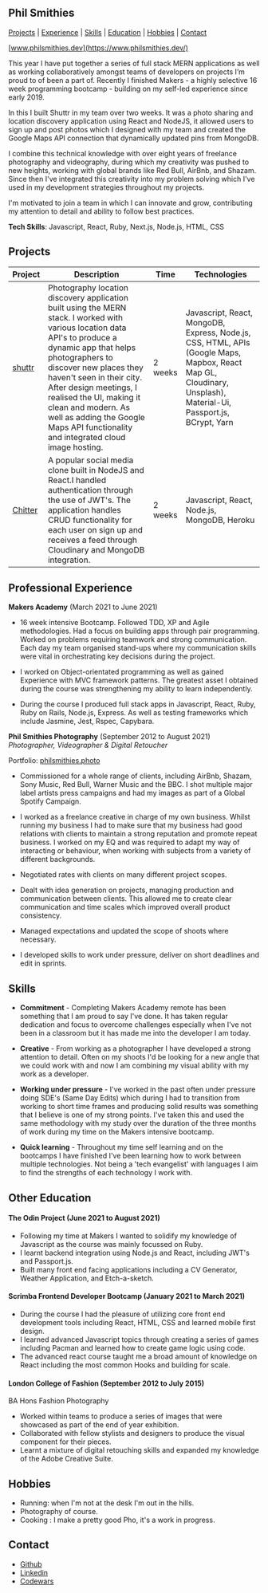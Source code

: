 ## Phil Smithies

[Projects](#projects) | [Experience](#experience) | [Skills](#skills) | [Education](#education) | [Hobbies](#hobbies) | [Contact](#contact)

[www.philsmithies.dev](https://www.philsmithies.dev/)

This year I have put together a series of full stack MERN applications as well as working collaboratively amongst teams of developers on projects I’m proud to of been a part of. Recently I finished Makers - a highly selective 16 week programming bootcamp - building on my self-led experience since early 2019.  

In this I built Shuttr in my team over two weeks. It was a photo sharing and location discovery application using React and NodeJS, it allowed users to sign up and post photos which I designed with my team and created the Google Maps API connection that dynamically updated pins from MongoDB. 

I combine this technical knowledge with over eight years of freelance photography and videography, during which my creativity was pushed to new heights, working with global brands like Red Bull, AirBnb, and Shazam. Since then I've integrated this creativity into my problem solving which I've used in my development strategies throughout my projects. 

I'm motivated to join a team in which I can innovate and grow, contributing my attention to detail and ability to follow best practices. 

**Tech Skills**: Javascript, React, Ruby, Next.js, Node.js, HTML, CSS

## Projects

| Project   | Description | Time | Technologies |
|-----------|-------------|-----------|--------------|
| [shuttr](https://github.com/philsmithies/shuttr)|Photography location discovery application built using the MERN stack. I worked with various location data API's to produce a dynamic app that helps photographers to discover new places they haven't seen in their city. After design meetings, I realised the UI, making it clean and modern. As well as adding the Google Maps API functionality and integrated cloud image hosting. | 2 weeks | Javascript, React, MongoDB, Express, Node.js, CSS, HTML, APIs (Google Maps, Mapbox, React Map GL, Cloudinary, Unsplash), Material-Ui, Passport.js, BCrypt, Yarn |
| [Chitter](https://github.com/philsmithies/chitter-react)|A popular social media clone built in NodeJS and React.I handled authentication through the use of JWT's. The application handles CRUD functionality for each user on sign up and receives a feed through Cloudinary and MongoDB integration.| 2 weeks | Javascript, React, Node.js, MongoDB, Heroku|

## Professional Experience

**Makers Academy** (March 2021 to June 2021)

- 16 week intensive Bootcamp. Followed TDD, XP and Agile methodologies. Had a focus on building apps through pair programming. Worked on problems requiring teamwork and strong communication. Each day my team organised stand-ups where my communication skills were vital in orchestrating key decisions during the project.

- I worked on Object-orientated programming as well as gained Experience with MVC framework patterns. The greatest asset I obtained during the course was strengthening my ability to learn independently.

- During the course I produced full stack apps in Javascript, React, Ruby, Ruby on Rails, Node.js, Express. As well as testing frameworks which include Jasmine, Jest, Rspec, Capybara.

**Phil Smithies Photography** (September 2012 to August 2021)  
_Photographer, Videographer & Digital Retoucher_

Portfolio: [philsmithies.photo](http://www.philsmithies.photo)

- Commissioned for a whole range of clients, including AirBnb, Shazam, Sony Music, Red Bull, Warner Music and the BBC. I shot multiple major label artists press campaigns and had my images as part of a Global Spotify Campaign.

- I worked as a freelance creative in charge of my own business. Whilst running my business I had to make sure that my business had good relations with clients to maintain a strong reputation and promote repeat business. I worked on my EQ and was required to adapt my way of interacting or behaviour, when working with subjects from a variety of different backgrounds.

- Negotiated rates with clients on many different project scopes.

- Dealt with idea generation on projects, managing production and communication between clients. This allowed me to create clear communication and time scales which improved overall product consistency.

- Managed expectations and updated the scope of shoots where necessary.

- I developed skills to work under pressure, deliver on short deadlines and edit in sprints.

## Skills

- **Commitment** - Completing Makers Academy remote has been something that I am proud to say I've done. It has taken regular dedication and focus to overcome challenges especially when I've not been in a classroom but it has made me into the developer I am today.

- **Creative** - From working as a photographer I have developed a strong attention to detail. Often on my shoots I'd be looking for a new angle that we could work with and now I am combining my visual ability with my work as a developer.

- **Working under pressure** - I've worked in the past often under pressure doing SDE's (Same Day Edits) which during I had to transition from working to short time frames and producing solid results was something that I believe is one of my strong points. I've taken this and used the same methodology with my study over the duration of the three months of work during my time on the Makers intensive bootcamp.

- **Quick learning** - Throughout my time self learning and on the bootcamps I have finished I've been learning how to work between multiple technologies. Not being a 'tech evangelist' with languages I aim to find the strengths of each technology I work with.

## Other Education

#### The Odin Project (June 2021 to August 2021)
- Following my time at Makers I wanted to solidify my knowledge of Javascript as the course was mainly focussed on Ruby. 
- I learnt backend integration using Node.js and React, including JWT's and Passport.js. 
- Built many front end facing applications including a CV Generator, Weather Application, and Etch-a-sketch. 


#### Scrimba Frontend Developer Bootcamp (January 2021 to March 2021)

- During the course I had the pleasure of utilizing core front end development tools including React, HTML, CSS and learned mobile first design. 
- I learned advanced Javascript topics through creating a series of games including Pacman and learned how to create game logic using code.
- The advanced react course taught me a broad amount of knowledge on React including the most common Hooks and building for scale. 

#### London College of Fashion (September 2012 to July 2015)
BA Hons Fashion Photography 

- Worked within teams to produce a series of images that were showcased as part of the end of year exhibition. 
- Collaborated with fellow stylists and designers to produce the visual component for their pieces. 
- Learnt a mixture of digital retouching skills and expanded my knowledge of the Adobe Creative Suite. 

## Hobbies

- Running: when I'm not at the desk I'm out in the hills.
- Photography of course.
- Cooking : I make a pretty good Pho, it's a work in progress.

## Contact

- [Github](https://www.github.com/philsmithies/)
- [Linkedin](https://www.linkedin.com/in/phil-smithies/)
- [Codewars](http://www.codewars.com/users/phileeep)
